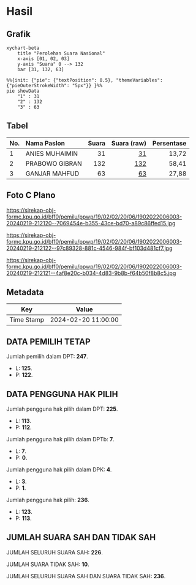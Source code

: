 # Hasil

## Grafik

```mermaid
xychart-beta
    title "Perolehan Suara Nasional"
    x-axis [01, 02, 03]
    y-axis "Suara" 0 --> 132
    bar [31, 132, 63]
```

```mermaid
%%{init: {"pie": {"textPosition": 0.5}, "themeVariables": {"pieOuterStrokeWidth": "5px"}} }%%
pie showData
    "1" : 31
    "2" : 132
    "3" : 63
```

## Tabel

| No. | Nama Paslon    | Suara | Suara (raw) | Persentase |
|:--- |:-------------- | -----:| -----------:| ----------:|
| 1   | ANIES MUHAIMIN | 31    | [31][p-1]   | 13,72      |
| 2   | PRABOWO GIBRAN | 132   | [132][p-2]  | 58,41      |
| 3   | GANJAR MAHFUD  | 63    | [63][p-3]   | 27,88      |


[p-1]: https://github.com/gigit-pemilu/pemilu-2024/blob/main/pilpres/hitung-suara/sub/19-kepulauan-bangka-belitung/sub/02-belitung/sub/02-membalong/sub/2006-bantan/sub/003-tps/sub/paslon-1.txt
[p-2]: https://github.com/gigit-pemilu/pemilu-2024/blob/main/pilpres/hitung-suara/sub/19-kepulauan-bangka-belitung/sub/02-belitung/sub/02-membalong/sub/2006-bantan/sub/003-tps/sub/paslon-2.txt
[p-3]: https://github.com/gigit-pemilu/pemilu-2024/blob/main/pilpres/hitung-suara/sub/19-kepulauan-bangka-belitung/sub/02-belitung/sub/02-membalong/sub/2006-bantan/sub/003-tps/sub/paslon-3.txt

## Foto C Plano

https://sirekap-obj-formc.kpu.go.id/bff0/pemilu/ppwp/19/02/02/20/06/1902022006003-20240219-212120--7069454e-b355-43ce-bd70-a89c86ffed15.jpg

https://sirekap-obj-formc.kpu.go.id/bff0/pemilu/ppwp/19/02/02/20/06/1902022006003-20240219-212122--97c89328-881c-4546-984f-bf103d481cf7.jpg

https://sirekap-obj-formc.kpu.go.id/bff0/pemilu/ppwp/19/02/02/20/06/1902022006003-20240219-212121--4af8e20c-b034-4d83-9b8b-f64b50f8b8c5.jpg


## Metadata

| Key        | Value               |
| ---------- | ------------------- |
| Time Stamp | 2024-02-20 11:00:00 |


## DATA PEMILIH TETAP

Jumlah pemilih dalam DPT: **247**.
 * L: **125**.
 * P: **122**.

## DATA PENGGUNA HAK PILIH

Jumlah pengguna hak pilih dalam DPT: **225**.
 * L: **113**.
 * P: **112**.

Jumlah pengguna hak pilih dalam DPTb: **7**.
 * L: **7**.
 * P: **0**.

Jumlah pengguna hak pilih dalam DPK: **4**.
 * L: **3**.
 * P: **1**.

Jumlah pengguna hak pilih: **236**.
 * L: **123**.
 * P: **113**.

## JUMLAH SUARA SAH DAN TIDAK SAH

JUMLAH SELURUH SUARA SAH: **226**.

JUMLAH SUARA TIDAK SAH: **10**.

JUMLAH SELURUH SUARA SAH DAN SUARA TIDAK SAH: **236**.


